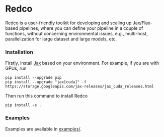 # Redco

Redco is a user-friendly toolkit for developing and scaling up Jax/Flax-based pipelines, 
where you can define your pipeline in a couple of functions, without concerning environmental issues, 
e.g., multi-host, parallelization for large dataset and large models, etc. 

### Installation
Firstly, install [Jax](https://jax.readthedocs.io/en/latest/installation.html) based on your environment.
For example, if you are with GPUs, run
```
pip install --upgrade pip
pip install --upgrade "jax[cuda]" -f https://storage.googleapis.com/jax-releases/jax_cuda_releases.html
```
Then run this command to install Redco
```
pip install -e .
```


### Examples
Examples are available in [examples/](./examples).